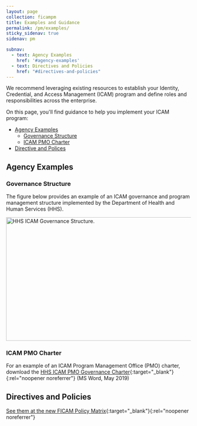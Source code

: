 ```yaml
---
layout: page
collection: ficampm
title: Examples and Guidance
permalink: /pm/examples/
sticky_sidenav: true
sidenav: pm

subnav:
  - text: Agency Examples
    href: '#agency-examples'
  - text: Directives and Policies
    href: "#directives-and-policies"
---
```


We recommend leveraging existing resources to establish your Identity, Credential, and Access Management (ICAM) program and define roles and responsibilities across the enterprise.

On this page, you'll find guidance to help you implement your ICAM program:

- [Agency Examples](#agency-examples)
  - [Governance Structure](#governance-structure)
  - [ICAM PMO Charter](#icam-pmo-charter)
- [Directive and Polices](#directives-and-policies)

## Agency Examples

### Governance Structure

The figure below provides an example of an ICAM governance and program management structure implemented by the Department of Health and Human Services (HHS).

<img src="{{site.baseurl}}/assets/ficampm/examples_HHS-ICAM-Structure.png" alt="HHS ICAM Governance Structure." width="560" height="336">

### ICAM PMO Charter

For an example of an ICAM Program Management Office (PMO) charter, download the [HHS ICAM PMO Governance Charter]({{site.baseurl}}/docs/ficampm-hhs-governance-charter.docx){:target="_blank"}{:rel="noopener noreferrer"} (MS Word, May 2019)

## Directives and Policies

[See them at the new FICAM Policy Matrix](https://federalist-cf03235f-a054-4178-aafb-4e1e61e0d42c.sites.pages.cloud.gov/preview/gsa/idmanagement.gov/0512-identity-policy-matrix/governance/policymatrix/){:target="_blank"}{:rel="noopener noreferrer"}
